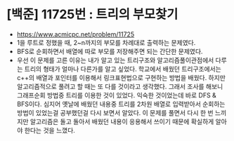 # [백준] 11725번 : 트리의 부모찾기
- https://www.acmicpc.net/problem/11725
- 1을 루트로 정했을 때, 2~n까지의 부모를 차례대로 출력하는 문제였다.
- BFS로 순회하면서 배열에 따로 부모를 저장해주면 되는 간단한 문제였다.
- 우선 이 문제를 고른 이유는 내가 알고 있는 트리구조와 알고리즘풀이관점에서 다루는 트리의 형태가 얼마나 다른가를 알고 싶었다. 학교에서 배웠던 트리구조에서는 c++의 배열과 포인터를 이용해서 링크표현법으로 구현하는 방법을 배웠다. 하지만 알고리즘적으로 풀려고 할 때는 또 다를 것이라고 생각했다. 그래서 조사를 해보니 그래프순회 방법중 트리를 이용한 것이 있었다. 익숙한 것이었는데 바로 DFS & BFS이다. 심지어 옛날에 배웠던 내용중 트리를 2차원 배열로 입력받아서 순회하는 방법이 있었는걸 공부했던걸 다시 보면서 알았다. 이 문제를 풀면서 다시 한 번 느끼지만 알고리즘은 돌고 돌아서 배웠던 내용이 응용해서 쓰이기 때문에 확실하게 알아야 한다는 것을 느꼈다.